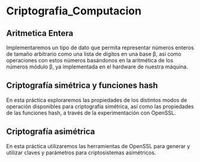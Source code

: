 # Criptografia_Computacion
## Aritmetica Entera
Implementaremos un tipo de dato que permita representar números enteros de tamaño
arbitrario como una lista de dígitos en una base β, así como operaciones con estos
números basándonos en la aritmética de los números módulo β, ya implementada en
el hardware de nuestra máquina.

## Criptografía simétrica y funciones hash
En esta práctica exploraremos las propiedades de los distintos modos de operación
disponibles para criptografía simétrica, así como las propiedades de las funciones hash,
a través de la experimentación con OpenSSL.

## Criptografía asimétrica
En esta práctica utilizaremos las herramientas de OpenSSL para generar y utilizar
claves y parámetros para criptosistemas asimétricos.
